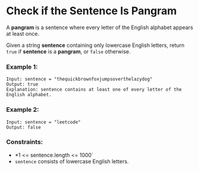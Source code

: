 # Check if the Sentence Is Pangram

A **pangram** is a sentence where every letter of the English alphabet appears at least once.

Given a string **sentence** containing only lowercase English letters, return `true` if **sentence** is a **pangram**, or `false` otherwise.

 

### Example 1:
```
Input: sentence = "thequickbrownfoxjumpsoverthelazydog"
Output: true
Explanation: sentence contains at least one of every letter of the English alphabet.
```
### Example 2:
```
Input: sentence = "leetcode"
Output: false
```

### Constraints:
* *1 <= sentence.length <= 1000`
* `sentence` consists of lowercase English letters.

